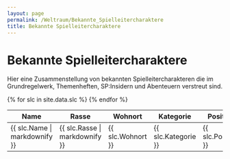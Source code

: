 ```yaml
---
layout: page
permalink: /Weltraum/Bekannte_Spielleitercharaktere
title: Bekannte Spielleitercharaktere
---
```


# Bekannte Spielleitercharaktere

Hier eine Zusammenstellung von bekannten Spielleitercharakteren die im Grundregelwerk, Themenheften, SP:Insidern und Abenteuern verstreut sind.

<table>
<thead>
<tr><th>Name</th><th>Rasse</th><th>Wohnort</th><th>Kategorie</th><th>Position</th></tr>
</thead>
<tbody>
{% for slc in site.data.slc %}
    <tr><td>{{ slc.Name | markdownify }}</td><td>{{ slc.Rasse | markdownify }}</td><td>{{ slc.Wohnort }}</td><td>{{ slc.Kategorie }}</td><td>{{ slc.Position }}</td></tr>
{% endfor %}
</tbody>
</table>
